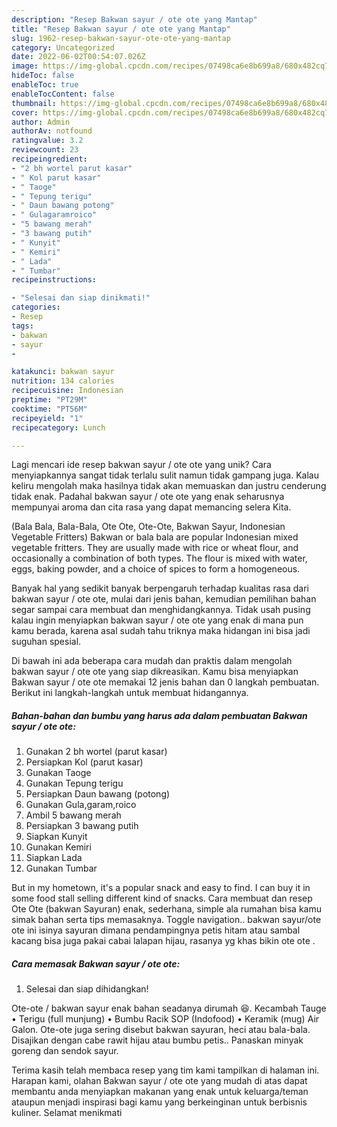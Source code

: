 ```yaml
---
description: "Resep Bakwan sayur / ote ote yang Mantap"
title: "Resep Bakwan sayur / ote ote yang Mantap"
slug: 1962-resep-bakwan-sayur-ote-ote-yang-mantap
category: Uncategorized
date: 2022-06-02T00:54:07.026Z
image: https://img-global.cpcdn.com/recipes/07498ca6e8b699a8/680x482cq70/bakwan-sayur-ote-ote-foto-resep-utama.jpg
hideToc: false
enableToc: true
enableTocContent: false
thumbnail: https://img-global.cpcdn.com/recipes/07498ca6e8b699a8/680x482cq70/bakwan-sayur-ote-ote-foto-resep-utama.jpg
cover: https://img-global.cpcdn.com/recipes/07498ca6e8b699a8/680x482cq70/bakwan-sayur-ote-ote-foto-resep-utama.jpg
author: Admin
authorAv: notfound
ratingvalue: 3.2
reviewcount: 23
recipeingredient:
- "2 bh wortel parut kasar"
- " Kol parut kasar"
- " Taoge"
- " Tepung terigu"
- " Daun bawang potong"
- " Gulagaramroico"
- "5 bawang merah"
- "3 bawang putih"
- " Kunyit"
- " Kemiri"
- " Lada"
- " Tumbar"
recipeinstructions:

- "Selesai dan siap dinikmati!"
categories:
- Resep
tags:
- bakwan
- sayur
- 

katakunci: bakwan sayur  
nutrition: 134 calories
recipecuisine: Indonesian
preptime: "PT29M"
cooktime: "PT56M"
recipeyield: "1"
recipecategory: Lunch

---
```





Lagi mencari ide resep bakwan sayur / ote ote yang unik? Cara menyiapkannya sangat tidak terlalu sulit namun tidak gampang juga. Kalau keliru mengolah maka hasilnya tidak akan memuaskan dan justru cenderung tidak enak. Padahal bakwan sayur / ote ote yang enak seharusnya mempunyai aroma dan cita rasa yang dapat memancing selera Kita.





(Bala Bala, Bala-Bala, Ote Ote, Ote-Ote, Bakwan Sayur, Indonesian Vegetable Fritters) Bakwan or bala bala are popular Indonesian mixed vegetable fritters. They are usually made with rice or wheat flour, and occasionally a combination of both types. The flour is mixed with water, eggs, baking powder, and a choice of spices to form a homogeneous.

Banyak hal yang sedikit banyak berpengaruh terhadap kualitas rasa dari bakwan sayur / ote ote, mulai dari jenis bahan, kemudian pemilihan bahan segar sampai cara membuat dan menghidangkannya. Tidak usah pusing kalau ingin menyiapkan bakwan sayur / ote ote yang enak di mana pun kamu berada, karena asal sudah tahu triknya maka hidangan ini bisa jadi suguhan spesial.






Di bawah ini ada beberapa cara mudah dan praktis dalam mengolah bakwan sayur / ote ote yang siap dikreasikan. Kamu bisa menyiapkan Bakwan sayur / ote ote memakai 12 jenis bahan dan 0 langkah pembuatan. Berikut ini langkah-langkah untuk membuat hidangannya.

<!--inarticleads1-->

##### Bahan-bahan dan bumbu yang harus ada dalam pembuatan Bakwan sayur / ote ote:

1. Gunakan 2 bh wortel (parut kasar)
1. Persiapkan  Kol (parut kasar)
1. Gunakan  Taoge
1. Gunakan  Tepung terigu
1. Persiapkan  Daun bawang (potong)
1. Gunakan  Gula,garam,roico
1. Ambil 5 bawang merah
1. Persiapkan 3 bawang putih
1. Siapkan  Kunyit
1. Gunakan  Kemiri
1. Siapkan  Lada
1. Gunakan  Tumbar


But in my hometown, it&#39;s a popular snack and easy to find. I can buy it in some food stall selling different kind of snacks. Cara membuat dan resep Ote Ote (bakwan Sayuran) enak, sederhana, simple ala rumahan bisa kamu simak bahan serta tips memasaknya. Toggle navigation.. bakwan sayur/ote ote ini isinya sayuran dimana pendampingnya petis hitam atau sambal kacang bisa juga pakai cabai lalapan hijau, rasanya yg khas bikin ote ote . 

<!--inarticleads2-->

##### Cara memasak Bakwan sayur / ote ote:


1. Selesai dan siap dihidangkan!

Ote-ote / bakwan sayur enak bahan seadanya dirumah 😆. Kecambah Tauge • Terigu (full munjung) • Bumbu Racik SOP (Indofood) • Keramik (mug) Air Galon. Ote-ote juga sering disebut bakwan sayuran, heci atau bala-bala. Disajikan dengan cabe rawit hijau atau bumbu petis.. Panaskan minyak goreng dan sendok sayur. 

Terima kasih telah membaca resep yang tim kami tampilkan di halaman ini. Harapan kami, olahan Bakwan sayur / ote ote yang mudah di atas dapat membantu anda menyiapkan makanan yang enak untuk keluarga/teman ataupun menjadi inspirasi bagi kamu yang berkeinginan untuk berbisnis kuliner. Selamat menikmati
